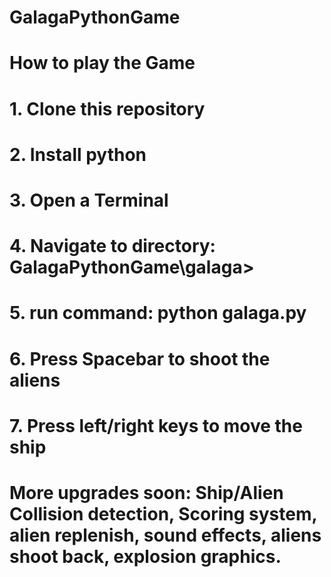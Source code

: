 # GalagaPythonGame
# How to play the Game
# 1. Clone this repository
# 2. Install python
# 3. Open a Terminal
# 4. Navigate to directory: GalagaPythonGame\galaga> 
# 5. run command: python galaga.py
# 6. Press Spacebar to shoot the aliens
# 7. Press left/right keys to move the ship
# More upgrades soon: Ship/Alien Collision detection, Scoring system, alien replenish, sound effects, aliens shoot back, explosion graphics.
